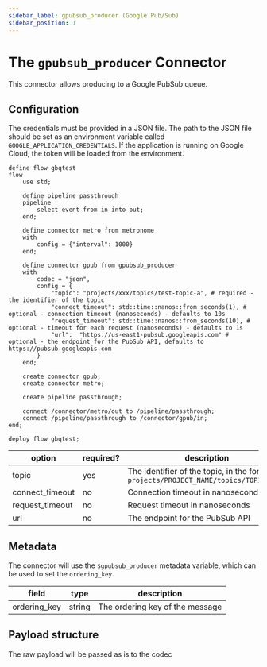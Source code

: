 ```yaml
---
sidebar_label: gpubsub_producer (Google Pub/Sub)
sidebar_position: 1
---
```


# The `gpubsub_producer` Connector

This connector allows producing to a Google PubSub queue.

## Configuration

The credentials must be provided in a JSON file. The path to the JSON file should be set as an environment variable called `GOOGLE_APPLICATION_CREDENTIALS`. If the application is running on Google Cloud, the token will be loaded from the environment.

```tremor title="config.troy"
define flow gbqtest
flow
    use std;
    
    define pipeline passthrough
    pipeline
        select event from in into out;
    end;

    define connector metro from metronome
    with
        config = {"interval": 1000}
    end;

    define connector gpub from gpubsub_producer
    with
        codec = "json",
        config = {
            "topic": "projects/xxx/topics/test-topic-a", # required - the identifier of the topic
            "connect_timeout": std::time::nanos::from_seconds(1), # optional - connection timeout (nanoseconds) - defaults to 10s
            "request_timeout": std::time::nanos::from_seconds(10), # optional - timeout for each request (nanoseconds) - defaults to 1s 
            "url":  "https://us-east1-pubsub.googleapis.com" # optional - the endpoint for the PubSub API, defaults to https://pubsub.googleapis.com
        }
    end;

    create connector gpub;
    create connector metro;

    create pipeline passthrough;

    connect /connector/metro/out to /pipeline/passthrough;
    connect /pipeline/passthrough to /connector/gpub/in;
end;

deploy flow gbqtest;
```

| option          | required? | description                                                                             |
|-----------------|-----------|-----------------------------------------------------------------------------------------|
| topic           | yes       | The identifier of the topic, in the format of `projects/PROJECT_NAME/topics/TOPIC_NAME` |
| connect_timeout | no        | Connection timeout in nanoseconds                                                       |
| request_timeout | no        | Request timeout in nanoseconds                                                          |
| url             | no        | The endpoint for the PubSub API                                                         |

## Metadata
The connector will use the `$gpubsub_producer` metadata variable, which can be used to set the `ordering_key`.

| field        | type                      | description                                                                                 |
|--------------|---------------------------|---------------------------------------------------------------------------------------------|
| ordering_key | string                    | The ordering key of the message                                                             |

## Payload structure
The raw payload will be passed as is to the codec